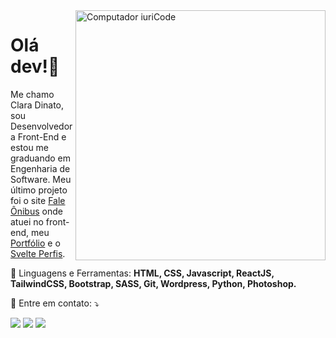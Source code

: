 <img src="https://raw.githubusercontent.com/MicaelliMedeiros/micaellimedeiros/master/image/computer-illustration.png" min-width="400px" max-width="400px" width="400px" align="right" alt="Computador iuriCode">

# Olá dev!👋
<p align="left"> 
  Me chamo Clara Dinato, sou Desenvolvedora Front-End e estou me graduando em Engenharia de Software.
  Meu último projeto foi o site <a href="https://www.faleonibus.com.br/">Fale Ônibus</a> onde atuei no front-end, meu <a href="[https://www.faleonibus.com.br/](https://github.com/dinatoclara22/portfolio)">Portfólio</a> e o <a href="https://github.com/dinatoclara22/github-profiles">Svelte Perfis</a>.
</p>

<p align="left">
  🦄 Linguagens e Ferramentas: <strong>HTML, CSS, Javascript, ReactJS, TailwindCSS, Bootstrap, SASS, Git, Wordpress, Python, Photoshop.</strong>
</p>

<p align="left">
  💌 Entre em contato: ⤵️
</p>

<p align="left">
  <a href="mailto:contatodinatoclara@gmail.com" alt="Gmail">
  <img src="https://img.shields.io/badge/-Gmail-FF0000?style=flat-square&labelColor=FF0000&logo=gmail&logoColor=white&link=mailto:contatodinatoclara@gmail.com" /></a>

  <a href="https://www.linkedin.com/in/clara-dinato-b86774207/" alt="Linkedin">
  <img src="https://img.shields.io/badge/-Linkedin-0e76a8?style=flat-square&logo=Linkedin&logoColor=white&link=https://www.linkedin.com/in/clara-dinato-b86774207/" /></a>

  <a href="https://www.instagram.com/dinato_22/" alt="Instagram">
  <img src="https://img.shields.io/badge/-Instagram-DF0174?style=flat-square&labelColor=DF0174&logo=instagram&logoColor=white&link=https://www.instagram.com/dinato_22/"/></a>
</p>  
